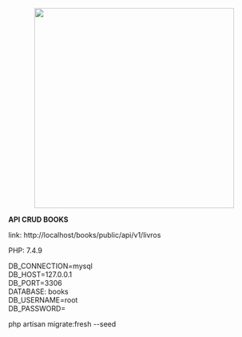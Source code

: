 <p align="center"><a href="https://laravel.com" target="_blank"><img src="https://raw.githubusercontent.com/laravel/art/master/logo-lockup/5%20SVG/2%20CMYK/1%20Full%20Color/laravel-logolockup-cmyk-red.svg" width="400"></a></p>

<b> API CRUD BOOKS</b>

link: http://localhost/books/public/api/v1/livros

PHP: 7.4.9 

DB_CONNECTION=mysql <br>
DB_HOST=127.0.0.1 <br>
DB_PORT=3306 <br>
DATABASE: books <br>
DB_USERNAME=root <br>
DB_PASSWORD= <br>

php artisan migrate:fresh --seed
